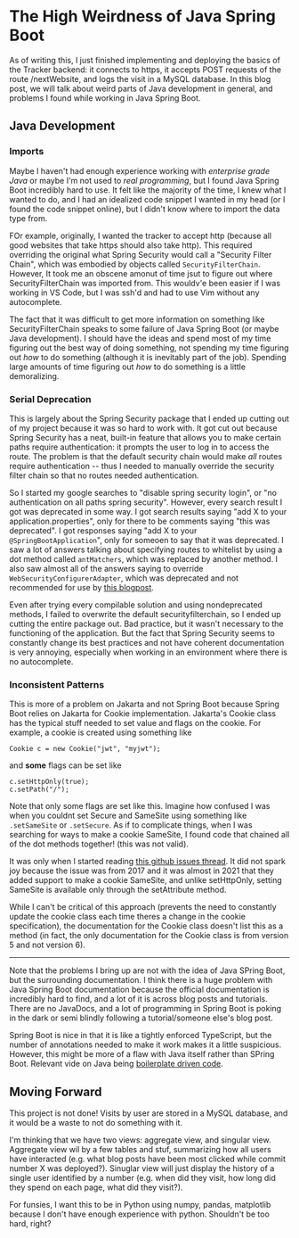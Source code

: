 # The High Weirdness of Java Spring Boot

As of writing this, I just finished implementing and deploying the basics of the Tracker backend: it connects to https, it accepts POST requests of the route /nextWebsite, and logs the visit in a MySQL database. In this blog post, we will talk about weird parts of Java development in general, and problems I found while working in Java Spring Boot.

## Java Development

### Imports

Maybe I haven't had enough experience working with _enterprise grade Java_ or maybe I'm not used to _real programming_, but I found Java Spring Boot incredibly hard to use. It felt like the majority of the time, I knew what I wanted to do, and I had an idealized code snippet I wanted in my head (or I found the code snippet online), but I didn't know where to import the data type from.

FOr example, originally, I wanted the tracker to accept http (because all good websites that take https should also take http). This required overriding the original what Spring Security would call a "Security Filter Chain", which was embodied by objects called `SecurityFilterChain`. However, It took me an obscene amonut of time jsut to figure out where SecurityFilterChain was imported from. This wouldv'e been easier if I was working in VS Code, but I was ssh'd and had to use Vim without any autocomplete.

The fact that it was difficult to get more information on something like SecurityFilterChain speaks to some failure of Java Spring Boot (or maybe Java development). I should have the ideas and spend most of my time figuring out the best way of doing something, not spending my time figuring out _how_ to do something (although it is inevitably part of the job). Spending large amounts of time figuring out _how_ to do something is a little demoralizing.

### Serial Deprecation

This is largely about the Spring Security package that I ended up cutting out of my project because it was so hard to work with. It got cut out because Spring Security has a neat, built-in feature that allows you to make certain paths require authentication: it prompts the user to log in to access the route. The problem is that the default security chain would make _all_ routes require authentication -- thus I needed to manually override the security filter chain so that no routes needed authentication.

So I started my google searches to "disable spring security login", or "no authentication on all paths spring security". However, every search result I got was deprecated in some way. I got search results saying "add X to your application.properties", only for there to be comments saying "this was deprecated". I got responses saying "add X to your `@SpringBootApplication`", only for someoen to say that it was deprecated. I saw a lot of answers talking about specifying routes to whitelist by using a dot method called `antMatchers`, which was replaced by another method. I also saw almost all of the answers saying to override `WebSecurityConfigurerAdapter`, which was deprecated and not recommended for use by [this blogpost](https://spring.io/blog/2022/02/21/spring-security-without-the-websecurityconfigureradapter).

Even after trying every compilable solution and using nondeprecated methods, I failed to overwrite the default securityfilterchain, so I ended up cutting the entire package out. Bad practice, but it wasn't necessary to the functioning of the application. But the fact that Spring Security seems to constantly change its best practices and not have coherent documentation is very annoying, especially when working in an environment where there is no autocomplete.

### Inconsistent Patterns

This is more of a problem on Jakarta and not Spring Boot because Spring Boot relies on Jakarta for Cookie implementation. Jakarta's Cookie class has the typical stuff needed to set value and flags on the cookie. For example, a cookie is created using something like

```
Cookie c = new Cookie("jwt", "myjwt");
```

and **some** flags can be set like

```
c.setHttpOnly(true);
c.setPath("/");
```

Note that only some flags are set like this. Imagine how confused I was when you couldnt set Secure and SameSite using something like `.setSameSite` or `.setSecure`. As if to complicate things, when I was searching for ways to make a cookie SameSite, I found code that chained all of the dot methods together! (this was not valid).

It was only when I started reading [this github issues thread](https://github.com/jakartaee/servlet/issues/175). It did not spark joy because the issue was from 2017 and it was almost in 2021 that they added support to make a cookie SameSite, and unlike setHttpOnly, setting SameSite is available only through the setAttribute method.

While I can't be critical of this approach (prevents the need to constantly update the cookie class each time theres a change in the cookie specification), the documentation for the Cookie class doesn't list this as a method (in fact, the only documentation for the Cookie class is from version 5 and not version 6).

---

Note that the problems I bring up are not with the idea of Java SPring Boot, but the surrounding documentation. I think there is a huge problem with Java Spring Boot documentation because the official documentation is incredibly hard to find, and a lot of it is across blog posts and tutorials. There are no JavaDocs, and a lot of programming in Spring Boot is poking in the dark or semi blindly following a tutorial/someone else's blog post.

Spring Boot is nice in that it is like a tightly enforced TypeScript, but the number of annotations needed to make it work makes it a little suspicious. However, this might be more of a flaw with Java itself rather than SPring Boot. Relevant vide on Java being [boilerplate driven code](https://www.youtube.com/watch?v=m4-HM_sCvtQ).

## Moving Forward

This project is not done! Visits by user are stored in a MySQL database, and it would be a waste to not do something with it.

I'm thinking that we have two views: aggregate view, and singular view. Aggregate view wil by a few tables and stuf, summarizing how all users have interacted (e.g. what blog posts have been most clicked while commit number X was deployed?). Sinuglar view will just display the history of a single user identified by a number (e.g. when did they visit, how long did they spend on each page, what did they visit?).

For funsies, I want this to be in Python using numpy, pandas, matplotlib because I don't have enough experience with python. Shouldn't be too hard, right?
